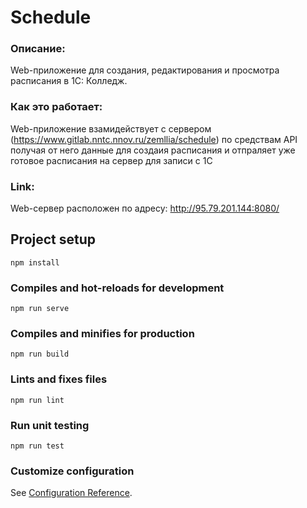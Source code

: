 # Schedule

### Описание:
Web-приложение для создания, редактирования и просмотра расписания в 1С: Колледж.

### Как это работает:
Web-приложение взамидействует с сервером (https://www.gitlab.nntc.nnov.ru/zemllia/schedule) 
по средствам API получая от него данные для создаия расписания и отпраляет уже готовое расписания на сервер для записи с 1С

### Link: 
Web-сервер расположен по адресу: http://95.79.201.144:8080/

## Project setup
```
npm install
```

### Compiles and hot-reloads for development
```
npm run serve
```

### Compiles and minifies for production
```
npm run build
```

### Lints and fixes files
```
npm run lint
```

### Run unit testing
```
npm run test
```


### Customize configuration
See [Configuration Reference](https://cli.vuejs.org/config/).
